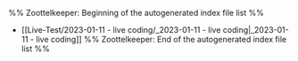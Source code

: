 %% Zoottelkeeper: Beginning of the autogenerated index file list  %%
-  [[Live-Test/2023-01-11 - live coding/_2023-01-11 - live coding|_2023-01-11 - live coding]]
%% Zoottelkeeper: End of the autogenerated index file list  %%
